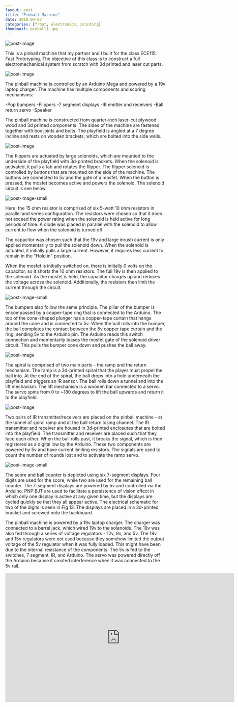 ```yaml
---
layout: post
title: "Pinball Machine"
date: 2018-04-07
categories: [front, electronics, printing]
thumbnail: pinball1.jpg
---
```


![post-image]({{site.url}}/assets/pinball1.jpg)

This is a pinball machine that my partner and I built for the class ECE115: Fast Prototyping.
The objective of this class is to construct a full electromechanical system from scratch
with 3d printed and laser cut parts.

![post-image]({{site.url}}/assets/pinball2.jpg)

The pinball machine is controlled by an Arduino Mega and powered by a 19v laptop charger.
The machine has multiple components and scoring mechanisms:

-Pop bumpers
-Flippers
-7 segment displays
-IR emitter and receivers
-Ball return servo
-Speaker

The pinball machine is constructed from quarter-inch laser-cut plywood wood and 3d printed components. The sides of the machine are fastened together with box joints and bolts. The playfield is angled at a 7 degree incline and rests on wooden brackets, which are bolted into the side walls.

![post-image]({{site.url}}/assets/pinball3.jpg)

The flippers are actuated by large solenoids, which are mounted to the underside of the playfield with 3d-printed brackets. When the solenoid is activated, it pulls a tab and rotates the flipper. The flipper solenoid is controlled by buttons that are mounted on the side of the machine. The buttons are connected to 5v and the gate of a mosfet. When the button is pressed, the mosfet becomes active and powers the solenoid. The solenoid circuit is see below.

![post-image-small]({{site.url}}/assets/flipper.png)

Here, the 15 ohm resistor is comprised of six 5-watt 10 ohm resistors in parallel and series configuration. The resistors were chosen so that it does not exceed the power rating when the solenoid is held active for long periods of time. A diode was placed in parallel with the solenoid to allow current to flow when the solenoid is turned off.

The capacitor was chosen such that the 19v and large inrush current is only applied momentarily to pull the solenoid down. When the solenoid is actuated, it initially pulls a large current. However, it requires less current to remain in the "Hold in" position.

When the mosfet is initially switched on, there is initially 0 volts on the capacitor, so it shorts the 10 ohm resistors. The full 19v is then applied to the solenoid. As the mosfet is held, the capacitor charges up and reduces the voltage across the solenoid. Additionally, the resistors then limit the current through the circuit.

![post-image-small]({{site.url}}/assets/bumper.jpg)

The bumpers also follow the same principle. The pillar of the bumper is encompassed by a copper-tape ring that is connected to the Arduino. The top of the cone-shaped plunger has a copper-tape curtain that hangs around the cone and is connected to 5v. When the ball rolls into the bumper, the ball completes the contact between the 5v copper tape curtain and the ring, sending 5v to the Arduino pin. The Arduino reads this switch connection and momentarily biases the mosfet gate of the solenoid driver circuit. This pulls the bumper cone down and pushes the ball away.

![post-image]({{site.url}}/assets/pinball4.jpg)

The spiral is comprised of two main parts - the ramp and the return mechanism. The ramp is a 3d-printed spiral that the player must propel the ball into. At the end of the spiral, the ball drops into a hole underneath the playfield and triggers an IR sensor. The ball rolls down a tunnel and into the lift mechanism. The lift mechanism is a wooden bar connected to a servo. The servo spins from 0 to ~180 degrees to lift the ball upwards and return it to the playfield.

![post-image]({{site.url}}/assets/pinball7.jpg)

Two pairs of IR transmitter/receivers are placed on the pinball machine - at the tunnel of spiral ramp and at the ball return losing channel. The IR transmitter and receiver are housed in 3d-printed enclosures that are bolted into the playfield. The transmitter and receiver are placed such that they face each other. When the ball rolls past, it breaks the signal, which is then registered as a digital low by the Arduino. These two components are powered by 5v and have current limiting resistors. The signals are used to count the number of rounds lost and to activate the ramp servo.

![post-image-small]({{site.url}}/assets/optical.png)

The score and ball counter is depicted using six 7-segment displays. Four digits are used for the score, while two are used for the remaining ball counter. The 7-segment displays are powered by 5v and controlled via the Arduino. PNP BJT are used to facilitate a persistence of vision effect in which only one display is active at any given time, but the displays are cycled quickly so that they all appear active. The electrical schematic for two of the digits is seen in Fig 13. The displays are placed in a 3d-printed bracket and screwed onto the backboard.

The pinball machine is powered by a 19v laptop charger. The charger was connected to a barrel jack, which wired 19v to the solenoids. The 19v was also fed through a series of voltage regulators - 12v, 9v, and 5v. The 19v and 15v regulators were not used because they somehow limited the output voltage of the 5v regulator when it was fully loaded. This might have been due to the internal resistance of the components. The 5v is fed to the switches, 7 segment, IR, and Arduino. The servo was powered directly off the Arduino because it created interference when it was connected to the 5v rail.

<iframe width="720" height="405" src="https://www.youtube.com/embed/xlxsT34q97c"
frameborder="0" allow="autoplay; encrypted-media" allowfullscreen></iframe>
